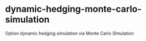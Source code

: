 # dynamic-hedging-monte-carlo-simulation
Option dynamic hedging simulation via Monte Carlo SImulation

